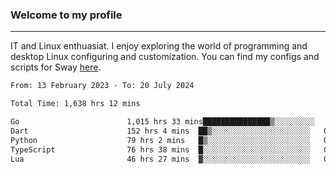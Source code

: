 ### Welcome to my profile

---

IT and Linux enthuasiat. I enjoy exploring the world of programming and desktop Linux configuring and customization. You can find my configs and scripts for Sway [here](https://github.com/uroborosq/mess-of-linux-configurations).

<!-- <div display="block">
 	<img align="left" width="48%" alt="isocalendar" src=".github/metrics/isocalendar_metrics.svg" />
	<img align="center" width="48%" alt="contributions" src=".github/metrics/contributions_metrics.svg" />
	<img align="center" alt="languages" src=".github/metrics/languages_metrics.svg" />
</div> -->

<!-- ![](https://komarev.com/ghpvc/?username=uroborosq&color=success&style=flat-square) -->
<!-- [](https://img.shields.io/github/last-commit/uroborosq/uroborosq?label=Profile%20updated&style=flat-square) -->

<!--START_SECTION:waka-->

```txt
From: 13 February 2023 - To: 20 July 2024

Total Time: 1,638 hrs 12 mins

Go                        1,015 hrs 33 mins███████████████▒░░░░░░░░░   61.36 %
Dart                      152 hrs 4 mins  ██▒░░░░░░░░░░░░░░░░░░░░░░   09.19 %
Python                    79 hrs 2 mins   █▒░░░░░░░░░░░░░░░░░░░░░░░   04.78 %
TypeScript                76 hrs 38 mins  █░░░░░░░░░░░░░░░░░░░░░░░░   04.63 %
Lua                       46 hrs 27 mins  ▓░░░░░░░░░░░░░░░░░░░░░░░░   02.81 %
```

<!--END_SECTION:waka-->

